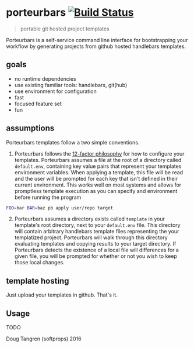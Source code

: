 # porteurbars [![Build Status](https://travis-ci.org/softprops/porteurbars.svg?branch=master)](https://travis-ci.org/softprops/porteurbars)

> portable git hosted project templates

Porteurbars is a self-service command line interface for bootstrapping
your workflow by generating projects from github hosted handlebars templates.

## goals

* no runtime dependencies
* use existing familiar tools: handlebars, git(hub)
* use environment for configuration
* fast
* focused feature set
* fun

## assumptions

Porteurbars templates follow a two simple conventions.  

1) Porteurbars follows the [12-factor philosophy](http://12factor.net/config) for how to configure your templates.
Porteurbars assumes a file at the root of a directory called `default.env`, containing
key value pairs that represent your templates environment variables. When applying a template,
this file will be read and the user will be prompted for each key that isn't defined in their
current environment. This works well on most systems and allows for promptless template execution
as you can specify and environment before running the program

```bash
FOO=bar BAR=baz pb apply user/repo target
```

2) Porteurbars assumes a directory exists called `template` in your template's
root directory, next to your `default.env` file. This directory will contain arbitrary
handlebars template files representing the your templatized project. Porteurbars will walk
through this directory evaluating templates and copying results to your target directory.
If Porteurbars detects the existence of a local file will differences for a given file, you will be
prompted for whether or not you wish to keep those local changes.

## template hosting

Just upload your templates in github. That's it.

## Usage

TODO


Doug Tangren (softprops) 2016
